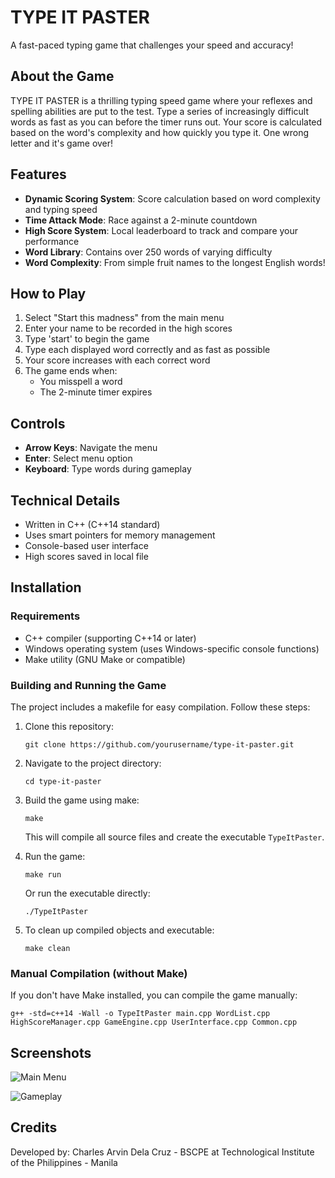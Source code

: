 # TYPE IT PASTER

A fast-paced typing game that challenges your speed and accuracy!

## About the Game

TYPE IT PASTER is a thrilling typing speed game where your reflexes and spelling abilities are put to the test. Type a series of increasingly difficult words as fast as you can before the timer runs out. Your score is calculated based on the word's complexity and how quickly you type it. One wrong letter and it's game over!

## Features

- **Dynamic Scoring System**: Score calculation based on word complexity and typing speed
- **Time Attack Mode**: Race against a 2-minute countdown
- **High Score System**: Local leaderboard to track and compare your performance
- **Word Library**: Contains over 250 words of varying difficulty
- **Word Complexity**: From simple fruit names to the longest English words!

## How to Play

1. Select "Start this madness" from the main menu
2. Enter your name to be recorded in the high scores
3. Type 'start' to begin the game
4. Type each displayed word correctly and as fast as possible
5. Your score increases with each correct word
6. The game ends when:
   - You misspell a word
   - The 2-minute timer expires

## Controls

- **Arrow Keys**: Navigate the menu
- **Enter**: Select menu option
- **Keyboard**: Type words during gameplay

## Technical Details

- Written in C++ (C++14 standard)
- Uses smart pointers for memory management
- Console-based user interface
- High scores saved in local file

## Installation

### Requirements
- C++ compiler (supporting C++14 or later)
- Windows operating system (uses Windows-specific console functions)
- Make utility (GNU Make or compatible)

### Building and Running the Game

The project includes a makefile for easy compilation. Follow these steps:

1. Clone this repository:
   ```
   git clone https://github.com/yourusername/type-it-paster.git
   ```

2. Navigate to the project directory:
   ```
   cd type-it-paster
   ```

3. Build the game using make:
   ```
   make
   ```
   This will compile all source files and create the executable `TypeItPaster`.

4. Run the game:
   ```
   make run
   ```
   Or run the executable directly:
   ```
   ./TypeItPaster
   ```

5. To clean up compiled objects and executable:
   ```
   make clean
   ```

### Manual Compilation (without Make)

If you don't have Make installed, you can compile the game manually:

```
g++ -std=c++14 -Wall -o TypeItPaster main.cpp WordList.cpp HighScoreManager.cpp GameEngine.cpp UserInterface.cpp Common.cpp
```

## Screenshots

![Main Menu](https://media.discordapp.net/attachments/1123274902800183299/1360604450724511855/1.webp?ex=67fbb923&is=67fa67a3&hm=1dcabd13ad0ac289dc54b6f9e1e2cd40b7d939ed6641a882800e55bdae2145dd&=&format=webp)

![Gameplay](https://media.discordapp.net/attachments/1123274902800183299/1360604450351485129/3.webp?ex=67fbb923&is=67fa67a3&hm=5330e8c7a9f0a0d46580e981b1dadcb85769fd674948b402289a9490d8a498e7&=&format=webp)


## Credits

Developed by: Charles Arvin Dela Cruz - BSCPE at Technological Institute of the Philippines - Manila
